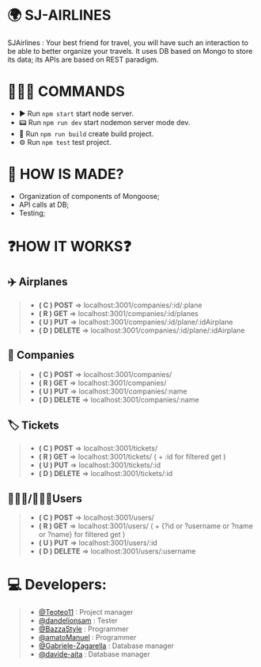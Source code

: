 ﻿# 🌍 SJ-AIRLINES
SJAirlines : Your best friend for travel, you will have such an interaction to be able to better organize your travels. It uses DB based on Mongo to store its data; its APIs are based on REST paradigm.

# 👨🏻‍💻 COMMANDS

- ▶️ Run `npm start` start node server.
- 📟 Run `npm run dev` start nodemon server mode dev.
- 🔨 Run `npm run build` create build project.
- ⚙️ Run `npm test` test project.

# 🔧 HOW IS MADE?
- Organization of components of Mongoose;
- API calls at DB;
- Testing;

# ❓HOW IT WORKS❓
## ✈️ Airplanes
>- **( C ) POST** => localhost:3001/companies/:id/:plane
>- **( R ) GET** => localhost:3001/companies/:id/planes
>- **( U ) PUT** => localhost:3001/companies/:id/plane/:idAirplane
>- **( D ) DELETE** => localhost:3001/companies/:id/plane/:idAirplane

## 🏢 Companies
>- **( C ) POST** => localhost:3001/companies/
>- **( R ) GET** => localhost:3001/companies/
>- **( U ) PUT** => localhost:3001/companies/:name
>- **( D ) DELETE** => localhost:3001/companies/:name

## 🏷 Tickets
>- **( C ) POST** => localhost:3001/tickets/
>- **( R ) GET** => localhost:3001/tickets/ ( + :id for filtered get )
>- **( U ) PUT** => localhost:3001/tickets/:id
>- **( D ) DELETE** => localhost:3001/tickets/:id

## 🙎🏼‍♂️/🙍🏼‍♀️Users
>- **( C ) POST** => localhost:3001/users/
>- **( R ) GET** => localhost:3001/users/ ( + {?id or ?username or ?name or ?name} for filtered get )
>- **( U ) PUT** => localhost:3001/users/:id
>- **( D ) DELETE** => localhost:3001/users/:username

# 💻 Developers:
>- [@Teoteo11](http://github.com/Teoteo11) : Project manager
>- [@dandelionsam](http://github.com/dandelionsam) : Tester
>- [@BazzaStyle](http://github.com/BazzaStyle) : Programmer
>- [@amatoManuel](http://github.com/amatoManuel) : Programmer
>- [@Gabriele-Zagarella](http://github.com/Gabriele-Zagarella) : Database manager
>- [@davide-aita](http://github.com/davide-aita) : Database manager